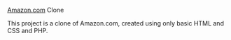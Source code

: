 <a href="https://www.amazon.com/">Amazon.com</a> Clone
 
 <!-- <a href="https://persuasivepost.github.io/amazon_clone/">Click here </a> to preview amazon.com clone -->
 
 This project is a clone of Amazon.com, created using only basic HTML and CSS and PHP.